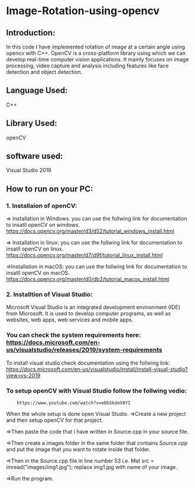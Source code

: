 # Image-Rotation-using-opencv

## Introduction:
   In this code I have implemented rotation of image at a certain angle using opencv with C++.
   OpenCV is a cross-platform library using which we can develop real-time computer vision applications. It mainly focuses on
   image processing, video capture and analysis including features like face detection and object detection.
    
## Language Used:
   C++
   
## Library Used:
   openCV
   
## software used:
   Visual Studio 2019
   
## How to run on your PC:

### 1. Installaion of openCV:
   => Installation in Windows:
        you can use the follwing link for documentation to insatll openCV on windows.
            https://docs.opencv.org/master/d3/d52/tutorial_windows_install.html
   
   => Installation in linux:
        you can use the follwing link for documentation to insatll openCV on linux.
            https://docs.opencv.org/master/d7/d9f/tutorial_linux_install.html
             
   =>Installation in macOS:
        you can use the follwing link for documentation to insatll openCV on macOS.
            https://docs.opencv.org/master/d0/db2/tutorial_macos_install.html
    
### 2. Installtion of Visual Studio:
   Microsoft Visual Studio is an integrated development environment (IDE) from Microsoft. It is used to develop computer programs,
   as well as websites, web apps, web services and mobile apps.
   
 ### You can check the system requirements here: https://docs.microsoft.com/en-us/visualstudio/releases/2019/system-requirements
   To install visual studio check documentation using the follwing link:
       https://docs.microsoft.com/en-us/visualstudio/install/install-visual-studio?view=vs-2019
        
###  To setup openCV with Visual Studio follow the follwing vedio:
        https://www.youtube.com/watch?v=eDGSkdeV8YI
       
When the whole setup is done open Visual Studio.
   =>Create a new project and then setup openCV for that project.
    
   =>Then paste the code that i have written in Source.cpp in your source file.
    
   =>Then create a images folder in the same folder that contains Source.cpp and put the image that you want to rotate inside that folder.
    
   =>Then in the Source.cpp file in line number 53 i.e. Mat src = imread("images/img1.jpg"); replace img1.jpg with name of your image.
    
   =>Run the program.
